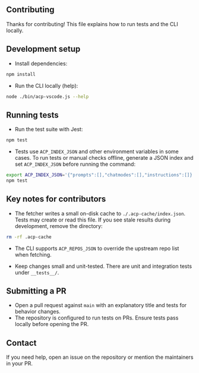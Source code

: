 ## Contributing

Thanks for contributing! This file explains how to run tests and the CLI locally.

Development setup
-----------------

- Install dependencies:

```bash
npm install
```

- Run the CLI locally (help):

```bash
node ./bin/acp-vscode.js --help
```

Running tests
-------------

- Run the test suite with Jest:

```bash
npm test
```

- Tests use `ACP_INDEX_JSON` and other environment variables in some cases. To run tests or manual checks offline, generate a JSON index and set `ACP_INDEX_JSON` before running the command:

```bash
export ACP_INDEX_JSON='{"prompts":[],"chatmodes":[],"instructions":[]}'
npm test
```

Key notes for contributors
--------------------------
- The fetcher writes a small on-disk cache to `./.acp-cache/index.json`. Tests may create or read this file. If you see stale results during development, remove the directory:

```bash
rm -rf .acp-cache
```

- The CLI supports `ACP_REPOS_JSON` to override the upstream repo list when fetching.

- Keep changes small and unit-tested. There are unit and integration tests under `__tests__/`.

Submitting a PR
----------------

- Open a pull request against `main` with an explanatory title and tests for behavior changes.
- The repository is configured to run tests on PRs. Ensure tests pass locally before opening the PR.

Contact
-------

If you need help, open an issue on the repository or mention the maintainers in your PR.
